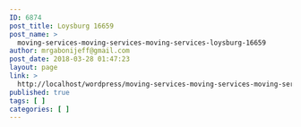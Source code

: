 ```yaml
---
ID: 6874
post_title: Loysburg 16659
post_name: >
  moving-services-moving-services-moving-services-loysburg-16659
author: mrgabonijeff@gmail.com
post_date: 2018-03-28 01:47:23
layout: page
link: >
  http://localhost/wordpress/moving-services-moving-services-moving-services-loysburg-16659/
published: true
tags: [ ]
categories: [ ]
---
```

